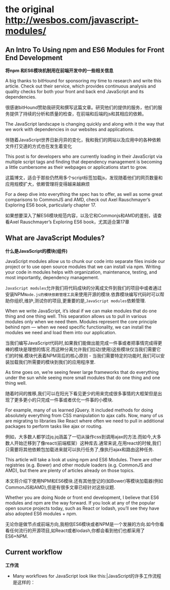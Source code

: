 # the original http://wesbos.com/javascript-modules/
## An Intro To Using npm and ES6 Modules for Front End Development
**将npm 和ES6模块机制用在前端开发中的一些相关信息**

  A big thanks to bitHound for sponsoring my time to research and write this article. Check out their service, which provides continuous analysis and quality checks for both your front and back end JavaScript and its dependencies.

  很感谢bitHound赞助我研究和撰写这篇文章。研究他们的提供的服务，他们的服务提供了持续的分析和质量的检查，在前端和后端的js和其相应的依赖。

  The JavaScript landscape is changing quickly and along with it the way that we work with dependencies in our websites and applications.

  伴随着JavaScript世界日新月异的变化，我和我们的网站以及应用中的各种依赖文件打交道的方式也在发生着变化

  This post is for developers who are currently loading in their JavaScript via multiple script tags and finding that dependency management is becoming a little cumbersome as their webpages or applications start to grow.

  这篇博文，适合于那些仍然用多个script标签加载js，发现随着他们的网页数量和应用规模扩大，依赖管理将变得越来越麻烦

  For a deep dive into everything the spec has to offer, as well as some great comparisons to CommonJS and AMD, check out Axel Rauschmayer’s Exploring ES6 book, particularly chapter 17.
  
  如果想要深入了解ES6模块规范内容，以及它和Commonjs和AMD的差别，请查看Axel Rauschmayer’s Exploring ES6 book，尤其适合第17章

## What are JavaScript Modules?
**什么是JavaScript的模块(组件)**

  JavaScript modules allow us to chunk our code into separate files inside our project or to use open source modules that we can install via npm. Writing your code in modules helps with organization, maintenance, testing, and most importantly, dependency management.

  `JavaScript modules`允许我们将代码成块的分离成文件到我们的项目中或者通过安装NPM`Node.js的模块依赖管理工具`来使用开源的模块.依靠模块编写代码时可以帮助你组织,维护,测试你的项目,更重要的是,`JavaScript modules`依赖管理.
  
  When we write JavaScript, it’s ideal if we can make modules that do one thing and one thing well. This separation allows us to pull in various modules only when we need them. Modules represent the core principle behind npm — when we need specific functionality, we can install the modules we need and load them into our application.
  
  当我们编写JavaScript代码时,如果我们能做出能完成一件事或者把事情完成得更棒的模块是理想的情况.而这种分离允许我们拉动(使用)这些模块仅当我们需要它们的时候.模块代表着NPM背后的核心原则 - 当我们需要特定的功能时,我们可以安装加载我们所需要的模块到我们的应用程序里.
  
  As time goes on, we’re seeing fewer large frameworks that do everything under the sun while seeing more small modules that do one thing and one thing well.
  
  随着时间的推移,我们可以在阳光下看见更少的用来完成很多事情的大框架但是出现了更多更小的只完成一件事或者优化一件事的小模块.
  
  For example, many of us learned jQuery. It included methods for doing absolutely everything from CSS manipulation to ajax calls. Now, many of us are migrating to libraries like React where often we need to pull in additional packages to perform tasks like ajax or routing.
  
  例如，大多数人都学过jq.jq涵盖了一切从操作css到调用ajax的方法.而如今,大多数人开始迁移到了像react(前端框架）这种库去.通常来说,在用react的时候,我们只需要将其他依赖包加载进来就可以执行任务了,像执行ajax和路由这种任务.

  This article will take a look at using npm and ES6 Modules. There are other registries (e.g. Bower) and other module loaders (e.g. CommonJS and AMD), but there are plenty of articles already on those topics.
  
  本文将介绍下使用NPM和ES6模块.还有其他登记的(如Bower)等模块加载器(例如CommonJS和AMD),但是有很多文章已经针对这些议题.

  Whether you are doing Node or front end development, I believe that ES6 modules and npm are the way forward. If you look at any of the popular open source projects today, such as React or lodash, you’ll see they have also adopted ES6 modules + npm.
  
  无论你是做节点或前端方向,我相信ES6模块或者NPM是一个发展的方向.如今你看看任何流行的开源项目,如React或者lodash,你都会看到他们也都采用了ES6+NPM.
  
## Current workflow
**工作流**

- Many workflows for JavaScript look like this:|JavaScript的许多工作流程是这样的：
